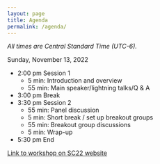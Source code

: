 ```yaml
---
layout: page
title: Agenda
permalink: /agenda/
---
```


*All times are Central Standard Time (UTC-6).*

Sunday, November 13, 2022

- 2:00 pm Session 1
    - 5 min: Introduction and overview
    - 55 min: Main speaker/lightning talks/Q & A
- 3:00 pm Break
- 3:30 pm Session 2
    - 55 min: Panel discussion
    - 5 min: Short break / set up breakout groups
    - 55 min: Breakout group discussions
    - 5 min: Wrap-up
- 5:30 pm End

[Link to workshop on SC22 website](https://sc22.supercomputing.org/presentation/?id=wksp132&sess=sess130)

